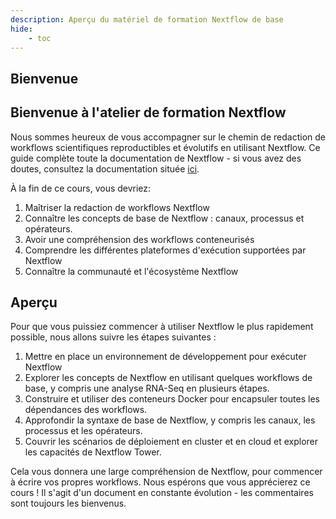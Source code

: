 ```yaml
---
description: Aperçu du matériel de formation Nextflow de base
hide:
    - toc
---
```


## Bienvenue

## Bienvenue à l'atelier de formation Nextflow

Nous sommes heureux de vous accompagner sur le chemin de redaction de workflows scientifiques reproductibles et évolutifs en utilisant Nextflow. Ce guide complète toute la documentation de Nextflow - si vous avez des doutes, consultez la documentation située [ici](https://www.nextflow.io/docs/latest).

À la fin de ce cours, vous devriez: 

1. Maîtriser la redaction de workflows Nextflow
2. Connaître les concepts de base de Nextflow : canaux, processus et opérateurs.
3. Avoir une compréhension des workflows conteneurisés
4. Comprendre les différentes plateformes d'exécution supportées par Nextflow
5. Connaître la communauté et l'écosystème Nextflow

## Aperçu

Pour que vous puissiez commencer à utiliser Nextflow le plus rapidement possible, nous allons suivre les étapes suivantes :

1. Mettre en place un environnement de développement pour exécuter Nextflow
2. Explorer les concepts de Nextflow en utilisant quelques workflows de base, y compris une analyse RNA-Seq en plusieurs étapes.
3. Construire et utiliser des conteneurs Docker pour encapsuler toutes les dépendances des workflows.
4. Approfondir la syntaxe de base de Nextflow, y compris les canaux, les processus et les opérateurs.
5. Couvrir les scénarios de déploiement en cluster et en cloud et explorer les capacités de Nextflow Tower.

Cela vous donnera une large compréhension de Nextflow, pour commencer à écrire vos propres workflows. Nous espérons que vous apprécierez ce cours ! Il s'agit d'un document en constante évolution - les commentaires sont toujours les bienvenus.
